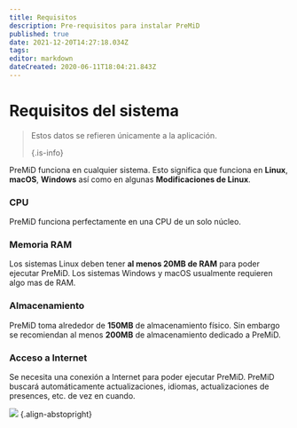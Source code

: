 ```yaml
---
title: Requisitos
description: Pre-requisitos para instalar PreMiD
published: true
date: 2021-12-20T14:27:18.034Z
tags:
editor: markdown
dateCreated: 2020-06-11T18:04:21.843Z
---
```


# Requisitos del sistema

> Estos datos se refieren únicamente a la aplicación.
>
> {.is-info}

PreMiD funciona en cualquier sistema. Esto significa que funciona en **Linux**, **macOS**, **Windows** así como en algunas **Modificaciones de Linux**.

### CPU
PreMiD funciona perfectamente en una CPU de un solo núcleo.

### Memoria RAM
Los sistemas Linux deben tener **al menos 20MB de RAM** para poder ejecutar PreMiD. Los sistemas Windows y macOS usualmente requieren algo mas de RAM.

### Almacenamiento
PreMiD toma alrededor de **150MB** de almacenamiento físico. Sin embargo se recomiendan al menos **200MB** de almacenamiento dedicado a PreMiD.

### Acceso a Internet
Se necesita una conexión a Internet para poder ejecutar PreMiD. PreMiD buscará automáticamente actualizaciones, idiomas, actualizaciones de presences, etc. de vez en cuando.

![](https://a.icons8.com/ViUXyjOj/f4tFww/svg.svg) {.align-abstopright}
